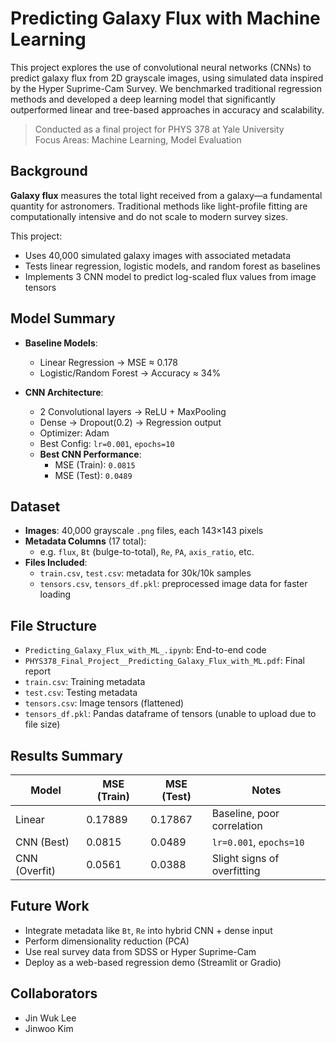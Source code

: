 # Predicting Galaxy Flux with Machine Learning
This project explores the use of convolutional neural networks (CNNs) to predict galaxy flux from 2D grayscale images, using simulated data inspired by the Hyper Suprime-Cam Survey. We benchmarked traditional regression methods and developed a deep learning model that significantly outperformed linear and tree-based approaches in accuracy and scalability.

> Conducted as a final project for PHYS 378 at Yale University  
> Focus Areas: Machine Learning, Model Evaluation

## Background
**Galaxy flux** measures the total light received from a galaxy—a fundamental quantity for astronomers. Traditional methods like light-profile fitting are computationally intensive and do not scale to modern survey sizes.

This project:
- Uses 40,000 simulated galaxy images with associated metadata
- Tests linear regression, logistic models, and random forest as baselines
- Implements 3 CNN model to predict log-scaled flux values from image tensors

## Model Summary
- **Baseline Models**:  
  - Linear Regression → MSE ≈ 0.178  
  - Logistic/Random Forest → Accuracy ≈ 34%

- **CNN Architecture**:  
  - 2 Convolutional layers → ReLU + MaxPooling  
  - Dense → Dropout(0.2) → Regression output  
  - Optimizer: Adam  
  - Best Config: `lr=0.001`, `epochs=10`  
  - **Best CNN Performance**:  
    - MSE (Train): `0.0815`  
    - MSE (Test): `0.0489`

## Dataset
- **Images**: 40,000 grayscale `.png` files, each 143×143 pixels  
- **Metadata Columns** (17 total): 
  - e.g. `flux`, `Bt` (bulge-to-total), `Re`, `PA`, `axis_ratio`, etc.
- **Files Included**:
  - `train.csv`, `test.csv`: metadata for 30k/10k samples
  - `tensors.csv`, `tensors_df.pkl`: preprocessed image data for faster loading

## File Structure
- `Predicting_Galaxy_Flux_with_ML_.ipynb`: End-to-end code
- `PHYS378_Final_Project__Predicting_Galaxy_Flux_with_ML.pdf`: Final report
- `train.csv`: Training metadata
- `test.csv`: Testing metadata
- `tensors.csv`: Image tensors (flattened)
- `tensors_df.pkl`: Pandas dataframe of tensors (unable to upload due to file size)

## Results Summary
| Model      | MSE (Train) | MSE (Test) | Notes                          |
|------------|-------------|------------|--------------------------------|
| Linear     | 0.17889     | 0.17867    | Baseline, poor correlation     |
| CNN (Best) | 0.0815      | 0.0489     | `lr=0.001`, `epochs=10`        |
| CNN (Overfit) | 0.0561   | 0.0388     | Slight signs of overfitting    |

## Future Work
- Integrate metadata like `Bt`, `Re` into hybrid CNN + dense input
- Perform dimensionality reduction (PCA)
- Use real survey data from SDSS or Hyper Suprime-Cam
- Deploy as a web-based regression demo (Streamlit or Gradio)

## Collaborators
- Jin Wuk Lee
- Jinwoo Kim



